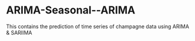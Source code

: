 # ARIMA-Seasonal--ARIMA
This contains the prediction of time series of champagne data using ARIMA &amp; SARIIMA
